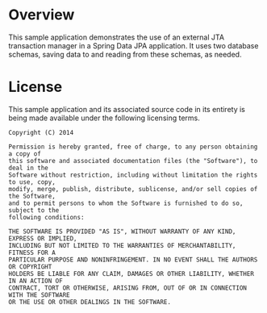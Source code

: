 # Overview
This sample application demonstrates the use of an external JTA transaction manager in a
Spring Data JPA application.  It uses two database schemas, saving data to and reading
from these schemas, as needed.

# License
This sample application and its associated source code in its entirety is being made
available under the following licensing terms.

    Copyright (C) 2014

    Permission is hereby granted, free of charge, to any person obtaining a copy of
	this software and associated documentation files (the "Software"), to deal in the
	Software without restriction, including without limitation the rights to use, copy,
	modify, merge, publish, distribute, sublicense, and/or sell copies of the Software,
	and to permit persons to whom the Software is furnished to do so, subject to the
	following conditions:

    THE SOFTWARE IS PROVIDED "AS IS", WITHOUT WARRANTY OF ANY KIND, EXPRESS OR IMPLIED,
	INCLUDING BUT NOT LIMITED TO THE WARRANTIES OF MERCHANTABILITY, FITNESS FOR A
	PARTICULAR PURPOSE AND NONINFRINGEMENT. IN NO EVENT SHALL THE AUTHORS OR COPYRIGHT
	HOLDERS BE LIABLE FOR ANY CLAIM, DAMAGES OR OTHER LIABILITY, WHETHER IN AN ACTION OF
	CONTRACT, TORT OR OTHERWISE, ARISING FROM, OUT OF OR IN CONNECTION WITH THE SOFTWARE
	OR THE USE OR OTHER DEALINGS IN THE SOFTWARE.
